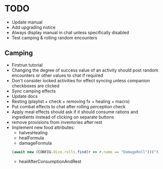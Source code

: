 # TODO

* Update manual
* Add upgrading notice
* Always display manual in chat unless specifically disabled
* Test camping & rolling random encounters

## Camping

* Firstrun tutorial
* Changing the degree of success value of an activity should post random encounters or other values to chat if required
* Don't consider locked activities for effect syncing unless companion checkboxes are clicked
* Sync camping effects
* Update docs
* Resting (playlist + check + removing fx + healing + macro)
* Put combat effects to chat after rolling perception check
* Apply meal effects should ask if it should consume rations and ingredients instead of clicking on separate buttons
* remove provisions from inventories after rest
* Implement new food attributes:
    * halvesHealing
    * healFormula
    * damageFormula
    ```js
  (await new (CONFIG.Dice.rolls.find(r => r.name == "DamageRoll"))("3d6[fire]").roll()).toMessage()
    ```
    * healAfterConsumptionAndRest